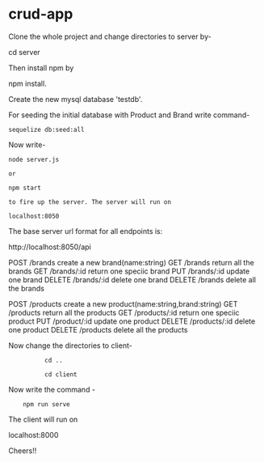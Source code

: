 # crud-app

Clone the whole project and change directories to server by- 

cd server

Then install npm by 

npm install. 

 Create the new mysql database 'testdb'.  
	
 For seeding the initial database with Product and Brand write command- 
	
	sequelize db:seed:all
	
 Now write- 
	
	node server.js 
	
	or
	
	npm start 
	
	to fire up the server. The server will run on 
	
	localhost:8050

The base server url format for all endpoints is:

http://localhost:8050/api

POST /brands create a new brand(name:string)
GET /brands return all the brands
GET /brands/:id return one speciic brand
PUT /brands/:id update one brand 
DELETE /brands/:id delete one brand
DELETE /brands delete all the brands

POST /products create a new product(name:string,brand:string)
GET /products return all the products
GET /products/:id return one speciic product
PUT /product/:id update one product 
DELETE /products/:id delete one product
DELETE /products delete all the products

Now change the directories to client-

              cd .. 
														
              cd client
														
  Now write the command -   
		
		npm run serve 
		
The client will run on

localhost:8000

Cheers!!



 
